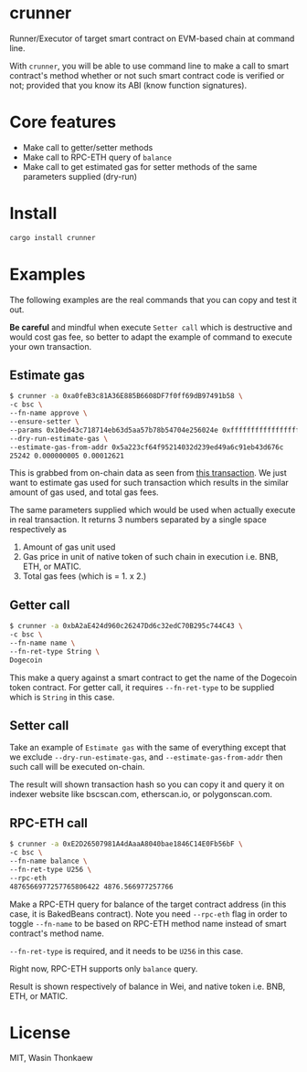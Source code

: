 # crunner
Runner/Executor of target smart contract on EVM-based chain at command line.

With `crunner`, you will be able to use command line to make a call to smart contract's
method whether or not such smart contract code is verified or not; provided that
you know its ABI (know function signatures).

# Core features

* Make call to getter/setter methods
* Make call to RPC-ETH query of `balance`
* Make call to get estimated gas for setter methods of the same parameters supplied (dry-run)

# Install

```bash
cargo install crunner
```

# Examples

The following examples are the real commands that you can copy and test it out.

**Be careful** and mindful when execute `Setter call` which is destructive and would
cost gas fee, so better to adapt the example of command to execute your own
transaction.

## Estimate gas

```bash
$ crunner -a 0xa0feB3c81A36E885B6608DF7f0ff69dB97491b58 \
-c bsc \
--fn-name approve \
--ensure-setter \
--params 0x10ed43c718714eb63d5aa57b78b54704e256024e 0xffffffffffffffffffffffffffffffffffffffffffffffffffffffffffffffff \
--dry-run-estimate-gas \
--estimate-gas-from-addr 0x5a223cf64f95214032d239ed49a6c91eb43d676c
25242 0.000000005 0.00012621
```

This is grabbed from on-chain data as seen from [this transaction](https://bscscan.com/tx/0x3f46e944f81c78ba8bac8c32ce28820df09d919b6cc000eb54525487bf934225).
We just want to estimate gas used for such transaction which results in the similar
amount of gas used, and total gas fees.

The same parameters supplied which would be used when actually execute in real
transaction. It returns 3 numbers separated by a single space respectively as

1. Amount of gas unit used
2. Gas price in unit of native token of such chain in execution i.e. BNB, ETH, or MATIC.
3. Total gas fees (which is = 1. x 2.)

## Getter call

```bash
$ crunner -a 0xbA2aE424d960c26247Dd6c32edC70B295c744C43 \
-c bsc \
--fn-name name \
--fn-ret-type String \
Dogecoin
```

This make a query against a smart contract to get the name of the Dogecoin token
contract. For getter call, it requires `--fn-ret-type` to be supplied which is
`String` in this case.

## Setter call

Take an example of `Estimate gas` with the same of everything except that
we exclude `--dry-run-estimate-gas`, and `--estimate-gas-from-addr` then such
call will be executed on-chain.

The result will shown transaction hash so you can copy it and query it on
indexer website like bscscan.com, etherscan.io, or polygonscan.com.

## RPC-ETH call

```bash
$ crunner -a 0xE2D26507981A4dAaaA8040bae1846C14E0Fb56bF \
-c bsc \
--fn-name balance \
--fn-ret-type U256 \
--rpc-eth
4876566977257765806422 4876.566977257766
```

Make a RPC-ETH query for balance of the target contract address (in this case, it
is BakedBeans contract). Note you need `--rpc-eth` flag in order to toggle `--fn-name`
to be based on RPC-ETH method name instead of smart contract's method name.

`--fn-ret-type` is required, and it needs to be `U256` in this case.

Right now, RPC-ETH supports only `balance` query.

Result is shown respectively of balance in Wei, and native token i.e. BNB, ETH, or MATIC.

# License
MIT, Wasin Thonkaew
